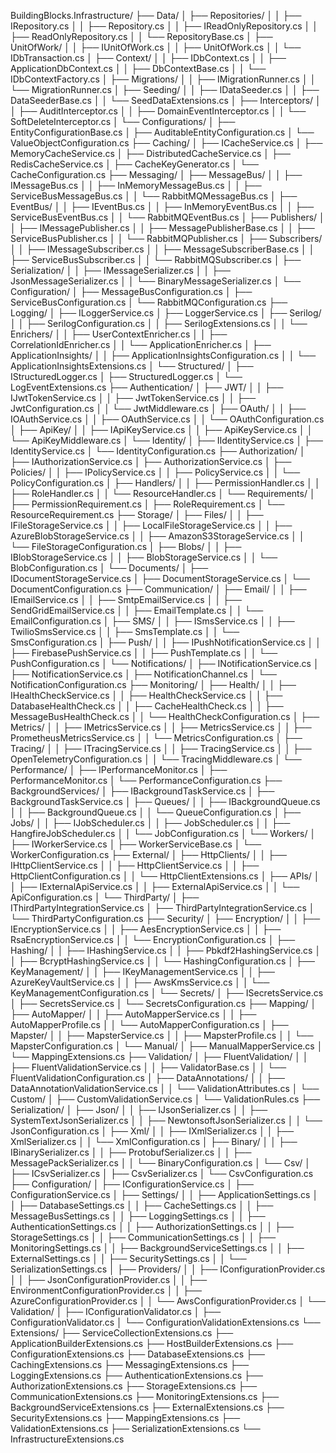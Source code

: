 BuildingBlocks.Infrastructure/
├── Data/
│   ├── Repositories/
│   │   ├── IRepository.cs
│   │   ├── Repository.cs
│   │   ├── IReadOnlyRepository.cs
│   │   ├── ReadOnlyRepository.cs
│   │   └── RepositoryBase.cs
│   ├── UnitOfWork/
│   │   ├── IUnitOfWork.cs
│   │   ├── UnitOfWork.cs
│   │   └── IDbTransaction.cs
│   ├── Context/
│   │   ├── IDbContext.cs
│   │   ├── ApplicationDbContext.cs
│   │   ├── DbContextBase.cs
│   │   └── IDbContextFactory.cs
│   ├── Migrations/
│   │   ├── IMigrationRunner.cs
│   │   └── MigrationRunner.cs
│   ├── Seeding/
│   │   ├── IDataSeeder.cs
│   │   ├── DataSeederBase.cs
│   │   └── SeedDataExtensions.cs
│   ├── Interceptors/
│   │   ├── AuditInterceptor.cs
│   │   ├── DomainEventInterceptor.cs
│   │   └── SoftDeleteInterceptor.cs
│   └── Configurations/
│       ├── EntityConfigurationBase.cs
│       ├── AuditableEntityConfiguration.cs
│       └── ValueObjectConfiguration.cs
├── Caching/
│   ├── ICacheService.cs
│   ├── MemoryCacheService.cs
│   ├── DistributedCacheService.cs
│   ├── RedisCacheService.cs
│   ├── CacheKeyGenerator.cs
│   └── CacheConfiguration.cs
├── Messaging/
│   ├── MessageBus/
│   │   ├── IMessageBus.cs
│   │   ├── InMemoryMessageBus.cs
│   │   ├── ServiceBusMessageBus.cs
│   │   └── RabbitMQMessageBus.cs
│   ├── EventBus/
│   │   ├── IEventBus.cs
│   │   ├── InMemoryEventBus.cs
│   │   ├── ServiceBusEventBus.cs
│   │   └── RabbitMQEventBus.cs
│   ├── Publishers/
│   │   ├── IMessagePublisher.cs
│   │   ├── MessagePublisherBase.cs
│   │   ├── ServiceBusPublisher.cs
│   │   └── RabbitMQPublisher.cs
│   ├── Subscribers/
│   │   ├── IMessageSubscriber.cs
│   │   ├── MessageSubscriberBase.cs
│   │   ├── ServiceBusSubscriber.cs
│   │   └── RabbitMQSubscriber.cs
│   ├── Serialization/
│   │   ├── IMessageSerializer.cs
│   │   ├── JsonMessageSerializer.cs
│   │   └── BinaryMessageSerializer.cs
│   └── Configuration/
│       ├── MessageBusConfiguration.cs
│       ├── ServiceBusConfiguration.cs
│       └── RabbitMQConfiguration.cs
├── Logging/
│   ├── ILoggerService.cs
│   ├── LoggerService.cs
│   ├── Serilog/
│   │   ├── SerilogConfiguration.cs
│   │   ├── SerilogExtensions.cs
│   │   └── Enrichers/
│   │       ├── UserContextEnricher.cs
│   │       ├── CorrelationIdEnricher.cs
│   │       └── ApplicationEnricher.cs
│   ├── ApplicationInsights/
│   │   ├── ApplicationInsightsConfiguration.cs
│   │   └── ApplicationInsightsExtensions.cs
│   └── Structured/
│       ├── IStructuredLogger.cs
│       ├── StructuredLogger.cs
│       └── LogEventExtensions.cs
├── Authentication/
│   ├── JWT/
│   │   ├── IJwtTokenService.cs
│   │   ├── JwtTokenService.cs
│   │   ├── JwtConfiguration.cs
│   │   └── JwtMiddleware.cs
│   ├── OAuth/
│   │   ├── IOAuthService.cs
│   │   ├── OAuthService.cs
│   │   └── OAuthConfiguration.cs
│   ├── ApiKey/
│   │   ├── IApiKeyService.cs
│   │   ├── ApiKeyService.cs
│   │   └── ApiKeyMiddleware.cs
│   └── Identity/
│       ├── IIdentityService.cs
│       ├── IdentityService.cs
│       └── IdentityConfiguration.cs
├── Authorization/
│   ├── IAuthorizationService.cs
│   ├── AuthorizationService.cs
│   ├── Policies/
│   │   ├── IPolicyService.cs
│   │   ├── PolicyService.cs
│   │   └── PolicyConfiguration.cs
│   ├── Handlers/
│   │   ├── PermissionHandler.cs
│   │   ├── RoleHandler.cs
│   │   └── ResourceHandler.cs
│   └── Requirements/
│       ├── PermissionRequirement.cs
│       ├── RoleRequirement.cs
│       └── ResourceRequirement.cs
├── Storage/
│   ├── Files/
│   │   ├── IFileStorageService.cs
│   │   ├── LocalFileStorageService.cs
│   │   ├── AzureBlobStorageService.cs
│   │   ├── AmazonS3StorageService.cs
│   │   └── FileStorageConfiguration.cs
│   ├── Blobs/
│   │   ├── IBlobStorageService.cs
│   │   ├── BlobStorageService.cs
│   │   └── BlobConfiguration.cs
│   └── Documents/
│       ├── IDocumentStorageService.cs
│       ├── DocumentStorageService.cs
│       └── DocumentConfiguration.cs
├── Communication/
│   ├── Email/
│   │   ├── IEmailService.cs
│   │   ├── SmtpEmailService.cs
│   │   ├── SendGridEmailService.cs
│   │   ├── EmailTemplate.cs
│   │   └── EmailConfiguration.cs
│   ├── SMS/
│   │   ├── ISmsService.cs
│   │   ├── TwilioSmsService.cs
│   │   ├── SmsTemplate.cs
│   │   └── SmsConfiguration.cs
│   ├── Push/
│   │   ├── IPushNotificationService.cs
│   │   ├── FirebasePushService.cs
│   │   ├── PushTemplate.cs
│   │   └── PushConfiguration.cs
│   └── Notifications/
│       ├── INotificationService.cs
│       ├── NotificationService.cs
│       ├── NotificationChannel.cs
│       └── NotificationConfiguration.cs
├── Monitoring/
│   ├── Health/
│   │   ├── IHealthCheckService.cs
│   │   ├── HealthCheckService.cs
│   │   ├── DatabaseHealthCheck.cs
│   │   ├── CacheHealthCheck.cs
│   │   ├── MessageBusHealthCheck.cs
│   │   └── HealthCheckConfiguration.cs
│   ├── Metrics/
│   │   ├── IMetricsService.cs
│   │   ├── MetricsService.cs
│   │   ├── PrometheusMetricsService.cs
│   │   └── MetricsConfiguration.cs
│   ├── Tracing/
│   │   ├── ITracingService.cs
│   │   ├── TracingService.cs
│   │   ├── OpenTelemetryConfiguration.cs
│   │   └── TracingMiddleware.cs
│   └── Performance/
│       ├── IPerformanceMonitor.cs
│       ├── PerformanceMonitor.cs
│       └── PerformanceConfiguration.cs
├── BackgroundServices/
│   ├── IBackgroundTaskService.cs
│   ├── BackgroundTaskService.cs
│   ├── Queues/
│   │   ├── IBackgroundQueue.cs
│   │   ├── BackgroundQueue.cs
│   │   └── QueueConfiguration.cs
│   ├── Jobs/
│   │   ├── IJobScheduler.cs
│   │   ├── JobScheduler.cs
│   │   ├── HangfireJobScheduler.cs
│   │   └── JobConfiguration.cs
│   └── Workers/
│       ├── IWorkerService.cs
│       ├── WorkerServiceBase.cs
│       └── WorkerConfiguration.cs
├── External/
│   ├── HttpClients/
│   │   ├── IHttpClientService.cs
│   │   ├── HttpClientService.cs
│   │   ├── HttpClientConfiguration.cs
│   │   └── HttpClientExtensions.cs
│   ├── APIs/
│   │   ├── IExternalApiService.cs
│   │   ├── ExternalApiService.cs
│   │   └── ApiConfiguration.cs
│   └── ThirdParty/
│       ├── IThirdPartyIntegrationService.cs
│       ├── ThirdPartyIntegrationService.cs
│       └── ThirdPartyConfiguration.cs
├── Security/
│   ├── Encryption/
│   │   ├── IEncryptionService.cs
│   │   ├── AesEncryptionService.cs
│   │   ├── RsaEncryptionService.cs
│   │   └── EncryptionConfiguration.cs
│   ├── Hashing/
│   │   ├── IHashingService.cs
│   │   ├── Pbkdf2HashingService.cs
│   │   ├── BcryptHashingService.cs
│   │   └── HashingConfiguration.cs
│   ├── KeyManagement/
│   │   ├── IKeyManagementService.cs
│   │   ├── AzureKeyVaultService.cs
│   │   ├── AwsKmsService.cs
│   │   └── KeyManagementConfiguration.cs
│   └── Secrets/
│       ├── ISecretsService.cs
│       ├── SecretsService.cs
│       └── SecretsConfiguration.cs
├── Mapping/
│   ├── AutoMapper/
│   │   ├── AutoMapperService.cs
│   │   ├── AutoMapperProfile.cs
│   │   └── AutoMapperConfiguration.cs
│   ├── Mapster/
│   │   ├── MapsterService.cs
│   │   ├── MapsterProfile.cs
│   │   └── MapsterConfiguration.cs
│   └── Manual/
│       ├── ManualMapperService.cs
│       └── MappingExtensions.cs
├── Validation/
│   ├── FluentValidation/
│   │   ├── FluentValidationService.cs
│   │   ├── ValidatorBase.cs
│   │   └── FluentValidationConfiguration.cs
│   ├── DataAnnotations/
│   │   ├── DataAnnotationValidationService.cs
│   │   └── ValidationAttributes.cs
│   └── Custom/
│       ├── CustomValidationService.cs
│       └── ValidationRules.cs
├── Serialization/
│   ├── Json/
│   │   ├── IJsonSerializer.cs
│   │   ├── SystemTextJsonSerializer.cs
│   │   ├── NewtonsoftJsonSerializer.cs
│   │   └── JsonConfiguration.cs
│   ├── Xml/
│   │   ├── IXmlSerializer.cs
│   │   ├── XmlSerializer.cs
│   │   └── XmlConfiguration.cs
│   ├── Binary/
│   │   ├── IBinarySerializer.cs
│   │   ├── ProtobufSerializer.cs
│   │   ├── MessagePackSerializer.cs
│   │   └── BinaryConfiguration.cs
│   └── Csv/
│       ├── ICsvSerializer.cs
│       ├── CsvSerializer.cs
│       └── CsvConfiguration.cs
├── Configuration/
│   ├── IConfigurationService.cs
│   ├── ConfigurationService.cs
│   ├── Settings/
│   │   ├── ApplicationSettings.cs
│   │   ├── DatabaseSettings.cs
│   │   ├── CacheSettings.cs
│   │   ├── MessageBusSettings.cs
│   │   ├── LoggingSettings.cs
│   │   ├── AuthenticationSettings.cs
│   │   ├── AuthorizationSettings.cs
│   │   ├── StorageSettings.cs
│   │   ├── CommunicationSettings.cs
│   │   ├── MonitoringSettings.cs
│   │   ├── BackgroundServiceSettings.cs
│   │   ├── ExternalSettings.cs
│   │   ├── SecuritySettings.cs
│   │   └── SerializationSettings.cs
│   ├── Providers/
│   │   ├── IConfigurationProvider.cs
│   │   ├── JsonConfigurationProvider.cs
│   │   ├── EnvironmentConfigurationProvider.cs
│   │   ├── AzureConfigurationProvider.cs
│   │   └── AwsConfigurationProvider.cs
│   └── Validation/
│       ├── IConfigurationValidator.cs
│       ├── ConfigurationValidator.cs
│       └── ConfigurationValidationExtensions.cs
└── Extensions/
    ├── ServiceCollectionExtensions.cs
    ├── ApplicationBuilderExtensions.cs
    ├── HostBuilderExtensions.cs
    ├── ConfigurationExtensions.cs
    ├── DatabaseExtensions.cs
    ├── CachingExtensions.cs
    ├── MessagingExtensions.cs
    ├── LoggingExtensions.cs
    ├── AuthenticationExtensions.cs
    ├── AuthorizationExtensions.cs
    ├── StorageExtensions.cs
    ├── CommunicationExtensions.cs
    ├── MonitoringExtensions.cs
    ├── BackgroundServiceExtensions.cs
    ├── ExternalExtensions.cs
    ├── SecurityExtensions.cs
    ├── MappingExtensions.cs
    ├── ValidationExtensions.cs
    ├── SerializationExtensions.cs
    └── InfrastructureExtensions.cs
